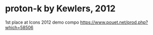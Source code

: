 # proton-k by Kewlers, 2012
1st place at Icons 2012 demo compo
https://www.pouet.net/prod.php?which=58506
